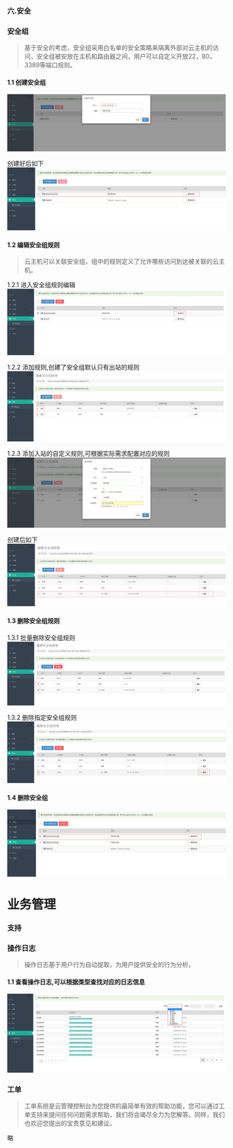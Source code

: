 ###  六.安全
### 安全组
> 基于安全的考虑，安全组采用白名单的安全策略来隔离外部对云主机的访问，安全组被安放在主机和路由器之间，用户可以自定义开放22，80，3389等端口规则。

#### 1.1 创建安全组
![安全组](./image/manual/security-group1.png)

创建好后如下
![安全组](./image/manual/security-group2.png)

#### 1.2 编辑安全组规则
> 云主机可以关联安全组，组中的规则定义了允许哪些访问到达被关联的云主机。

1.2.1 进入安全组规则编辑
![安全组](./image/manual/security-group3.png)

1.2.2 添加规则,创建了安全组默认只有出站的规则
![安全组](./image/manual/security-group4.png)

1.2.3 添加入站的自定义规则,可根据实际需求配置对应的规则
![安全组](./image/manual/security-group5.png)

创建后如下
![安全组](./image/manual/security-group6.png)

#### 1.3 删除安全组规则
1.3.1 批量删除安全组规则
![安全组](./image/manual/security-group7.png)

1.3.2 删除指定安全组规则
![安全组](./image/manual/security-group8.png)

#### 1.4 删除安全组
![安全组](./image/manual/security-group9.png)

# 业务管理
### 支持
### 操作日志
> 操作日志基于用户行为自动提取，为用户提供安全的行为分析。

#### 1.1 查看操作日志,可以根据类型查找对应的日志信息
![操作日志](./image/manual/log.png)

### 工单
> 工单系统是云管理控制台为您提供的最简单有效的帮助功能，您可以通过工单支持来提问任何问题需求帮助，我们将会竭尽全力为您解答。同样，我们也欢迎您提出的宝贵意见和建议。

略

